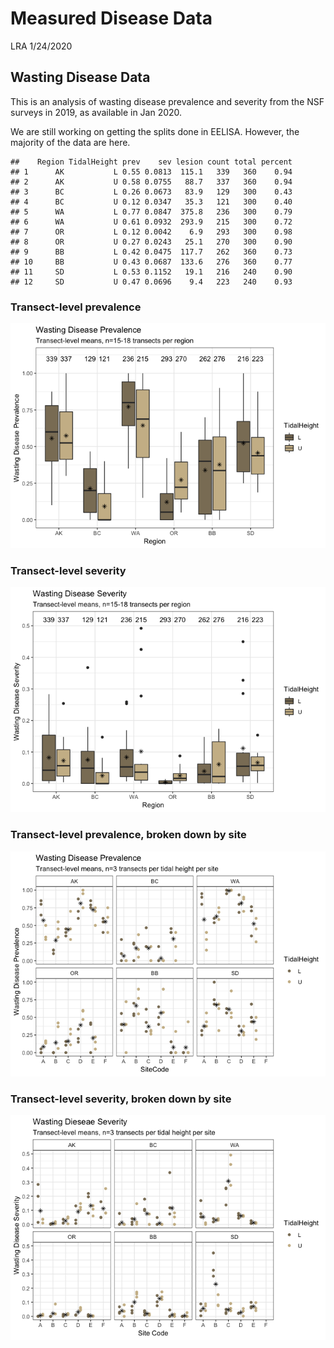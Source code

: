 Measured Disease Data
================
LRA
1/24/2020

## Wasting Disease Data

This is an analysis of wasting disease prevalence and severity from the
NSF surveys in 2019, as available in Jan 2020.

We are still working on getting the splits done in EELISA. However, the
majority of the data are here.

    ##    Region TidalHeight prev    sev lesion count total percent
    ## 1      AK           L 0.55 0.0813  115.1   339   360    0.94
    ## 2      AK           U 0.58 0.0755   88.7   337   360    0.94
    ## 3      BC           L 0.26 0.0673   83.9   129   300    0.43
    ## 4      BC           U 0.12 0.0347   35.3   121   300    0.40
    ## 5      WA           L 0.77 0.0847  375.8   236   300    0.79
    ## 6      WA           U 0.61 0.0932  293.9   215   300    0.72
    ## 7      OR           L 0.12 0.0042    6.9   293   300    0.98
    ## 8      OR           U 0.27 0.0243   25.1   270   300    0.90
    ## 9      BB           L 0.42 0.0475  117.7   262   360    0.73
    ## 10     BB           U 0.43 0.0687  133.6   276   360    0.77
    ## 11     SD           L 0.53 0.1152   19.1   216   240    0.90
    ## 12     SD           U 0.47 0.0696    9.4   223   240    0.93

### Transect-level prevalence

![](MeasuredDiseaseData_files/figure-gfm/prevalence-1.png)<!-- -->

### Transect-level severity

![](MeasuredDiseaseData_files/figure-gfm/severity-1.png)<!-- -->

### Transect-level prevalence, broken down by site

![](MeasuredDiseaseData_files/figure-gfm/site_prevalence-1.png)<!-- -->

### Transect-level severity, broken down by site

![](MeasuredDiseaseData_files/figure-gfm/site_severity-1.png)<!-- -->
